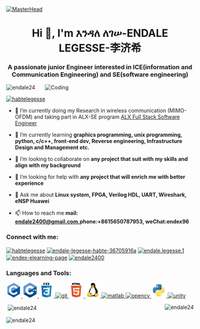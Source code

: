 [![MasterHead](https://media-exp1.licdn.com/dms/image/C5622AQHyOMbyWpQ5Pw/feedshare-shrink_2048_1536/0/1662999674178?e=1665619200&v=beta&t=iBxSSoe4EVr-36WytPXmeomiY3BjgJWVaLscgJ0C3U4)](https://Endale24.io)
<h1 align="center">Hi 👋, I'm እንዳለ ለገሠ-ENDALE LEGESSE-李济希</h1>
<h3 align="center">A passionate junior Engineer interested in ICE(information and Communication Engineering) and SE(software engineering)</h3>
<img align="right" alt="Coding" width="400" src="https://gist.github.com/patevs/b007a0e98fb216438d4cbf559fac4166/raw/88f20c9d749d756be63f22b09f3c4ac570bc5101/programming.gif">

<p align="left"> <img src="https://komarev.com/ghpvc/?username=endale24&label=Profile%20views&color=0e75b6&style=flat" alt="endale24" /> </p>

<p align="left"> <a href="https://twitter.com/habtelegesse" target="blank"><img src="https://img.shields.io/twitter/follow/habtelegesse?logo=twitter&style=for-the-badge" alt="habtelegesse" /></a> </p>

- 🔭 I’m currently doing my Research in wireless communication (MIMO-OFDM) and taking part in ALX-SE program [ALX Full Stack Software Engineer](https://www.alxethiopia.com/programme_post/full-stack-software-engineer/)

- 🌱 I’m currently learning **graphics programming, unix programming, python, c/c++, front-end dev, Reverse engineering, Infrastructure Design and Management etc.**

- 👯 I’m looking to collaborate on **any project that suit with my skills and align with my background**

- 🤝 I’m looking for help with **any project that will enrich me with better experience**

- 💬 Ask me about **Linux system, FPGA, Verilog HDL, UART, Wireshark, eNSP Huawei**

- 📫 How to reach me **mail: endale2400@gmail.com,phone:+8615650787953, weChat:endex96**

<h3 align="left">Connect with me:</h3>
<p align="left">
<a href="https://twitter.com/habtelegesse" target="blank"><img align="center" src="https://raw.githubusercontent.com/rahuldkjain/github-profile-readme-generator/master/src/images/icons/Social/twitter.svg" alt="habtelegesse" height="30" width="40" /></a>
<a href="https://linkedin.com/in/endale-legesse-habte-36705916a" target="blank"><img align="center" src="https://raw.githubusercontent.com/rahuldkjain/github-profile-readme-generator/master/src/images/icons/Social/linked-in-alt.svg" alt="endale-legesse-habte-36705916a" height="30" width="40" /></a>
<a href="https://fb.com/endale.legesse.1" target="blank"><img align="center" src="https://raw.githubusercontent.com/rahuldkjain/github-profile-readme-generator/master/src/images/icons/Social/facebook.svg" alt="endale.legesse.1" height="30" width="40" /></a>
<a href="https://www.youtube.com/c/endex-elearning-page" target="blank"><img align="center" src="https://raw.githubusercontent.com/rahuldkjain/github-profile-readme-generator/master/src/images/icons/Social/youtube.svg" alt="endex-elearning-page" height="30" width="40" /></a>
<a href="https://auth.geeksforgeeks.org/user/endale2400" target="blank"><img align="center" src="https://raw.githubusercontent.com/rahuldkjain/github-profile-readme-generator/master/src/images/icons/Social/geeks-for-geeks.svg" alt="endale2400" height="30" width="40" /></a>
</p>

<h3 align="left">Languages and Tools:</h3>
<p align="left"> <a href="https://www.cprogramming.com/" target="_blank" rel="noreferrer"> <img src="https://raw.githubusercontent.com/devicons/devicon/master/icons/c/c-original.svg" alt="c" width="40" height="40"/> </a> <a href="https://www.w3schools.com/cpp/" target="_blank" rel="noreferrer"> <img src="https://raw.githubusercontent.com/devicons/devicon/master/icons/cplusplus/cplusplus-original.svg" alt="cplusplus" width="40" height="40"/> </a> <a href="https://www.w3schools.com/css/" target="_blank" rel="noreferrer"> <img src="https://raw.githubusercontent.com/devicons/devicon/master/icons/css3/css3-original-wordmark.svg" alt="css3" width="40" height="40"/> </a> <a href="https://git-scm.com/" target="_blank" rel="noreferrer"> <img src="https://www.vectorlogo.zone/logos/git-scm/git-scm-icon.svg" alt="git" width="40" height="40"/> </a> <a href="https://www.w3.org/html/" target="_blank" rel="noreferrer"> <img src="https://raw.githubusercontent.com/devicons/devicon/master/icons/html5/html5-original-wordmark.svg" alt="html5" width="40" height="40"/> </a> <a href="https://www.linux.org/" target="_blank" rel="noreferrer"> <img src="https://raw.githubusercontent.com/devicons/devicon/master/icons/linux/linux-original.svg" alt="linux" width="40" height="40"/> </a> <a href="https://www.mathworks.com/" target="_blank" rel="noreferrer"> <img src="https://upload.wikimedia.org/wikipedia/commons/2/21/Matlab_Logo.png" alt="matlab" width="40" height="40"/> </a> <a href="https://opencv.org/" target="_blank" rel="noreferrer"> <img src="https://www.vectorlogo.zone/logos/opencv/opencv-icon.svg" alt="opencv" width="40" height="40"/> </a> <a href="https://www.python.org" target="_blank" rel="noreferrer"> <img src="https://raw.githubusercontent.com/devicons/devicon/master/icons/python/python-original.svg" alt="python" width="40" height="40"/> </a> <a href="https://unity.com/" target="_blank" rel="noreferrer"> <img src="https://www.vectorlogo.zone/logos/unity3d/unity3d-icon.svg" alt="unity" width="40" height="40"/> </a> </p>

<p><img align="right" src="https://github-readme-stats.vercel.app/api/top-langs?username=endale24&show_icons=true&locale=en&layout=compact" alt="endale24" /></p>
<p>&nbsp;<img align="center" src="https://github-readme-stats.vercel.app/api?username=endale24&show_icons=true&locale=en" alt="endale24" /></p>

<p><img align="center" src="https://github-readme-streak-stats.herokuapp.com/?user=endale24&" alt="endale24" /></p>
